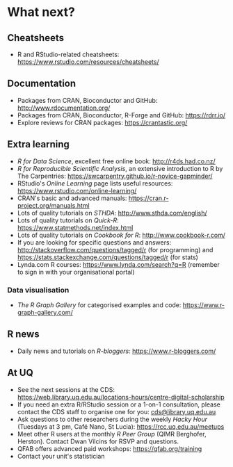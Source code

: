 # What next?

## Cheatsheets

* R and RStudio-related cheatsheets: https://www.rstudio.com/resources/cheatsheets/

## Documentation

* Packages from CRAN, Bioconductor and GitHub: http://www.rdocumentation.org/
* Packages from CRAN, Bioconductor, R-Forge and GitHub: https://rdrr.io/
* Explore reviews for CRAN packages: https://crantastic.org/

## Extra learning

* _R for Data Science_, excellent free online book: http://r4ds.had.co.nz/
* _R for Reproducible Scientific Analysis_, an extensive introduction to R by The Carpentries: https://swcarpentry.github.io/r-novice-gapminder/
* RStudio's _Online Learning_ page lists useful resources: https://www.rstudio.com/online-learning/
* CRAN's basic and advanced manuals: https://cran.r-project.org/manuals.html
* Lots of quality tutorials on _STHDA_: http://www.sthda.com/english/
* Lots of quality tutorials on _Quick-R_: https://www.statmethods.net/index.html
* Lots of quality tutorials on _Cookbook for R_: http://www.cookbook-r.com/
* If you are looking for specific questions and answers: http://stackoverflow.com/questions/tagged/r (for programming) and https://stats.stackexchange.com/questions/tagged/r (for stats)
* Lynda.com R courses: https://www.lynda.com/search?q=R (remember to sign in with your organisational portal)

### Data visualisation

* _The R Graph Gallery_ for categorised examples and code: https://www.r-graph-gallery.com/

## R news

* Daily news and tutorials on _R-bloggers_: https://www.r-bloggers.com/

## At UQ

* See the next sessions at the CDS: https://web.library.uq.edu.au/locations-hours/centre-digital-scholarship
* If you need an extra R/RStudio session or a 1-on-1 consultation, please contact the CDS staff to organise one for you: cds@library.uq.edu.au
* Ask questions to other researchers during the weekly _Hacky Hour_ (Tuesdays at 3 pm, Café Nano, St Lucia): https://rcc.uq.edu.au/meetups
* Meet other R users at the monthly _R Peer Group_ (QIMR Berghofer, Herston). Contact Dwan Vilcins for RSVP and questions.
* QFAB offers advanced paid workshops: https://qfab.org/training
* Contact your unit's statistician
